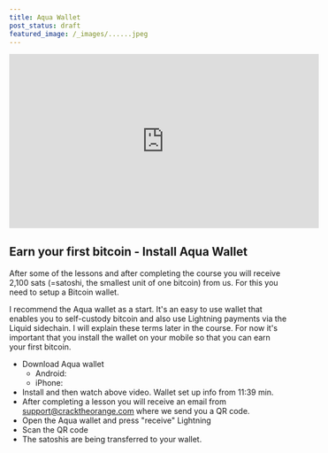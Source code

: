 ```yaml
---
title: Aqua Wallet
post_status: draft
featured_image: /_images/......jpeg
---
```


<iframe width="560" height="315" src="https://www.youtube.com/embed/Z--Y4udsJdE?si=78qOboM1jbR-RMyF&amp;start=699" title="YouTube video player" frameborder="0" allow="accelerometer; autoplay; clipboard-write; encrypted-media; gyroscope; picture-in-picture; web-share" referrerpolicy="strict-origin-when-cross-origin" allowfullscreen></iframe>

<div style="margin-bottom:30px;"></div>

## Earn your first bitcoin - Install Aqua Wallet

After some of the lessons and after completing the course you will receive 2,100 sats (=satoshi, the smallest unit of one bitcoin) from us. For this you need to setup a Bitcoin wallet. 

I recommend the Aqua wallet as a start. It's an easy to use wallet that enables you to self-custody bitcoin and also use Lightning payments via the Liquid sidechain. I will explain these terms later in the course. For now it's important that you install the wallet on your mobile so that you can earn your first bitcoin.

- Download Aqua wallet
	- Android:
	- iPhone:
- Install and then watch above video. Wallet set up info from 11:39 min.
- After completing a lesson you will receive an email from support@cracktheorange.com where we send you a QR code. 
- Open the Aqua wallet and press "receive" Lightning
- Scan the QR code
- The satoshis are being transferred to your wallet.
